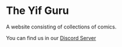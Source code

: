 # The Yif Guru
A website consisting of collections of comics.

You can find us in our [Discord Server](https://discord.gg/bq8GC8XJ2p)
